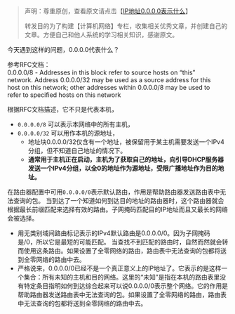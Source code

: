 > 声明：尊重原创，查看原文请点击【[IP地址0.0.0.0表示什么](https://blog.csdn.net/wdkirchhoff/article/details/44629099)】
>
>
> 转发目的为了构建【计算机网络】专栏，收集相关优秀文章，并创建自己的文章。方便自己和他人系统的学习相关知识，感谢原文。

今天遇到这样的问题，0.0.0.0代表什么？

参考RFC文档：  
0.0.0.0/8 - Addresses in this block refer to source hosts on “this”  
network. Address 0.0.0.0/32 may be used as a source address for this  
host on this network; other addresses within 0.0.0.0/8 may be used to  
refer to specified hosts on this network

根据RFC文档描述，它不只是代表本机，

- `0.0.0.0/8` 可以表示本网络中的所有主机，
- `0.0.0.0/32` 可以用作本机的源地址，
  - 地址块0.0.0.0/32仅含有一个地址，被保留用于某主机需要发送一个IPv4分组，但不知道自己地址的情况下。
  - **通常用于主机正在启动，主机为了获取自己的地址，向引导DHCP服务器发送一个IPv4分组，以全0的地址作为源地址，受限广播地址作为目的地址。**

在路由器配置中可用`0.0.0.0/0`表示默认路由，作用是帮助路由器发送路由表中无法查询的包。
当到达了一个知道如何到达目的地址的路由器时，这个路由器就会根据最长前缀匹配来选择有效的路由。子网掩码匹配目的IP地址而且又最长的网络会被选择。

- 用无类别域间路由标记表示的IPv4默认路由是0.0.0.0/0。因为子网掩码是/0，所以它是最短的可能匹配。 当查找不到匹配的路由时，自然而然就会转而使用这条路由。如果设置了全零网络的路由，路由表中无法查询的包都将送到全零网络的路由中去。
- 严格说来，0.0.0.0/0已经不是一个真正意义上的IP地址了。它表示的是这样一个集合：所有未知的主机和目的网络。这里的“未知”是指在本机的路由表里没有特定条目指明如何到达综合起来可以说0.0.0.0/0表示整个网络。它的作用是帮助路由器发送路由表中无法查询的包。如果设置了全零网络的路由，路由表中无法查询的包都将送到全零网络的路由中去。